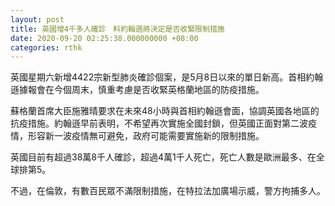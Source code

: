 ```yaml
---
layout: post
title: 英國增4千多人確診　料約翰遜將決定是否收緊限制措施
date: 2020-09-20 02:25:38.000000000 +08:00
categories: rthk
---
```


英國星期六新增4422宗新型肺炎確診個案，是5月8日以來的單日新高。首相約翰遜據報會在今個周末，慎重考慮是否收緊英格蘭地區的防疫措施。

蘇格蘭首席大臣施雅晴要求在未來48小時與首相約翰遜會面，協調英國各地區的抗疫措施。約翰遜早前表明，不希望再次實施全國封鎖，但英國正面對第二波疫情，形容新一波疫情無可避免，政府可能需要實施新的限制措施。

英國目前有超過38萬8千人確診，超過4萬1千人死亡，死亡人數是歐洲最多、在全球排第5。

不過，在倫敦，有數百民眾不滿限制措施，在特拉法加廣場示威，警方拘捕多人。
